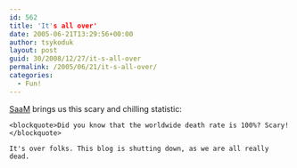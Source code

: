 ```yaml
---
id: 562
title: 'It's all over'
date: 2005-06-21T13:29:56+00:00
author: tsykoduk
layout: post
guid: 30/2008/12/27/it-s-all-over
permalink: /2005/06/21/it-s-all-over/
categories:
  - Fun!
---
```

<a href="http://sharpmarbles.stufftoread.com/archive/2005/06/21/3441.aspx">SaaM</a> brings us this scary and chilling statistic:


	<blockquote>Did you know that the worldwide death rate is 100%? Scary!</blockquote>

	It's over folks. This blog is shutting down, as we are all really dead.